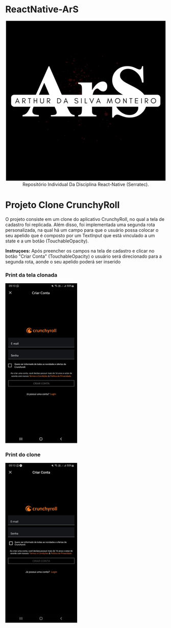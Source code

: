 # ReactNative-ArS

<div align="center">
  <img  src="./assets/logo_individual.png">
</div>
<div align="center">
    Repositório Individual Da Disciplina React-Native (Serratec).
</div>


# Projeto Clone CrunchyRoll

O projeto consiste em um clone do aplicativo CrunchyRoll, no qual a tela de cadastro foi replicada. Além disso, foi implementada uma segunda rota personalizada, na qual há um campo para que o usuário possa colocar o seu apelido que é composto por um TextInput que está vinculado a um state e a um botão (TouchableOpacity). 


<strong>Instruçoes:</strong>
Após preencher os campos na tela de cadastro e clicar no botão "Criar Conta" (TouchableOpacity) o usuário será direcionado para a segunda rota, aonde o seu apelido poderá ser inserido


### Print da tela clonada
<img src="./assets/Tela Clonada.jpeg" width="225" height="500">

### Print do clone
<img  src="./assets/Clone.jpeg" width="225" height="500">




